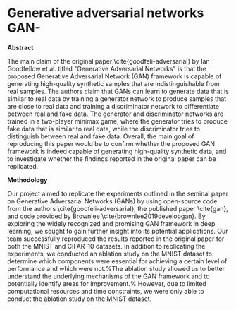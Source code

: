 # Generative adversarial networks GAN-

**Abstract**
 
The main claim of the original paper \cite{goodfeli-adversarial} by Ian Goodfellow et al. titled "Generative Adversarial Networks" is that the proposed Generative Adversarial Network (GAN) framework is capable of generating high-quality synthetic samples that are indistinguishable from real samples. The authors claim that GANs can learn to generate data that is similar to real data by training a generator network to produce samples that are close to real data and training a discriminator network to differentiate between real and fake data. The generator and discriminator networks are trained in a two-player minimax game, where the generator tries to produce fake data that is similar to real data, while the discriminator tries to distinguish between real and fake data.
Overall, the main goal of reproducing this paper would be to confirm whether the proposed GAN framework is indeed capable of generating high-quality synthetic data, and to investigate whether the findings reported in the original paper can be replicated.

**Methodology**



Our project aimed to replicate the experiments outlined in the seminal paper on Generative Adversarial Networks (GANs) by using open-source code from the authors \cite{goodfeli-adversarial}, the published paper \cite{gan}, and code provided by Brownlee \cite{brownlee2019developgan}. By exploring the widely recognized and promising GAN framework in deep learning, we sought to gain further insight into its potential applications. Our team successfully reproduced the results reported in the original paper for both the MNIST and CIFAR-10 datasets. In addition to replicating the experiments, we conducted an ablation study on the MNIST dataset to determine which components were essential for achieving a certain level of performance and which were not.%The ablation study allowed us to better understand the underlying mechanisms of the GAN framework and to potentially identify areas for improvement.%
However, due to limited computational resources and time constraints, we were only able to conduct the ablation study on the MNIST dataset.
